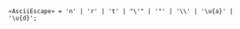 <!-- This file is generated automatically by infrastructure scripts. Please don't edit by hand. -->

```{ .ebnf .slang-ebnf #AsciiEscape }
«AsciiEscape» = 'n' | 'r' | 't' | "\'" | '"' | '\\' | '\u{a}' | '\u{d}';
```
